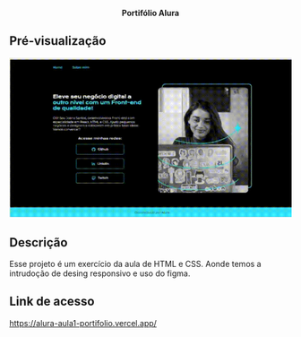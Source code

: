 <p align="center"><b>Portifólio Alura</b></p>

## Pré-visualização

![HTMLPreview](./assets/preview.gif)

## Descrição

Esse projeto é um exercício da aula de HTML e CSS. Aonde temos a intrudoção de desing responsivo e uso do figma.

## Link de acesso

https://alura-aula1-portifolio.vercel.app/

